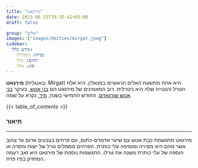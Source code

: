 ```yaml
---
title: "מירגאט"
date: 2023-06-25T19:35:42+03:00
draft: false

group: "אלים"
images: ["images/deities/mirgat.jpeg"]
sidebar:
  מידע כללי:
    נטייה: ניטרלית
    תחום: גורל
    סוג: אלה
---
```


**מִירְגַאט** (באנגלית: Mirgat) היא אחת מתשעת האלים הראשיים במנאלין. היא אלת הגורל והנטייה שלה היא ניטרלית. רוב המאמינים של מירגאט הם [בני אנוש](../../races/human), בעיקר [בני אנוש שורגאזים](../../races/human#שורגאזים). החודש החמישי בשנה, [מיר](../../history/calender/mir), נקרא על שמה.

<!--more-->

{{< table_of_contents >}}

### תיאור

---

מירגאט מתגשמת כבת אנוש עם שיער אדמדם-כתום, עם פרחים בצבעים אדום עד צהוב אשר מהם היא מסירה ומוסיפה עלי כותרת. הפרחים מסמלים גורל של ישות והסרה או הוספה של עלי כותרת משנה את גורלו.
התגשמות נוספת של מירגאט היא זאב רעמה המחזיק בפיו פרח.
